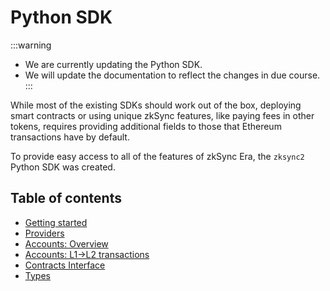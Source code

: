 # Python SDK

:::warning
* We are currently updating the Python SDK.
* We will update the documentation to reflect the changes in due course.
:::

While most of the existing SDKs should work out of the box, deploying smart contracts or using unique zkSync features, like paying fees in other tokens, requires providing additional fields to those that Ethereum transactions have by default.

To provide easy access to all of the features of zkSync Era, the `zksync2` Python SDK was created.

## Table of contents

- [Getting started](./getting-started.md)
- [Providers](./providers.md)
- [Accounts: Overview](./accounts.md)
- [Accounts: L1->L2 transactions](./accounts-l1-l2.md)
- [Contracts Interface](./contract-interface.md)
- [Types](./types.md)
